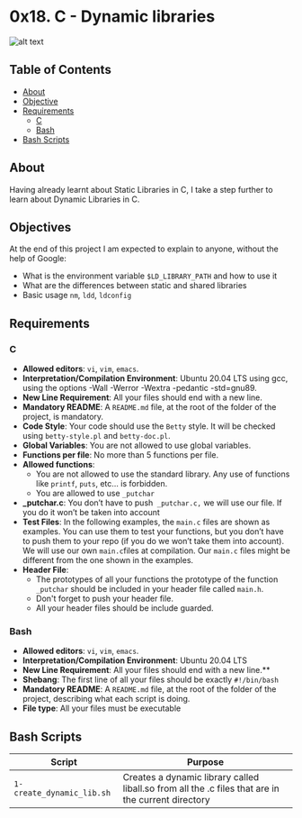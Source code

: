 # 0x18. C - Dynamic libraries
![alt text](https://miro.medium.com/v2/resize:fit:1400/format:webp/1*xlvEHlb2VxB5mmHJhftDoA.jpeg)

## Table of Contents
- [About](#about)
- [Objective](#objective)
- [Requirements](#requirements)
	- [C](#c)
	- [Bash](#bash)
- [Bash Scripts](#bash-scripts)

## About
Having already learnt about Static Libraries in C, I take a step further to learn about Dynamic Libraries in C.

## Objectives
At the end of this project I am expected to explain to anyone, without the help of Google:
- What is the environment variable `$LD_LIBRARY_PATH` and how to use it
- What are the differences between static and shared libraries
- Basic usage `nm`, `ldd`, `ldconfig`


## Requirements
### C
- **Allowed editors**: `vi`, `vim`, `emacs`.
- **Interpretation/Compilation Environment**: Ubuntu 20.04 LTS using gcc, using the options -Wall -Werror -Wextra -pedantic -std=gnu89.
- **New Line Requirement**: All your files should end with a new line.
- **Mandatory README**: A `README.md` file, at the root of the folder of the project, is mandatory.
- **Code Style**: Your code should use the `Betty` style. It will be checked using `betty-style.pl` and `betty-doc.pl`.
- **Global Variables**: You are not allowed to use global variables.
- **Functions per file**: No more than 5 functions per file.
- **Allowed functions**: 
	- You are not allowed to use the standard library. Any use of functions like `printf`, `puts`, etc… is forbidden.
	- You are allowed to use `_putchar`
- **_putchar.c**: You don’t have to push` _putchar.c,` we will use our file. If you do it won’t be taken into account
- **Test Files**: In the following examples, the `main.c` files are shown as examples. You can use them to test your functions, but you don’t have to push them to your repo (if you do we won’t take them into account). We will use our own `main.c`files at compilation. Our `main.c` files might be different from the one shown in the examples.
- **Header File**:
	- The prototypes of all your functions the prototype of the function `_putchar` should be included in your header file called `main.h`.
	- Don't forget to push your header file.
	- All your header files should be include guarded.
### Bash
- **Allowed editors**: `vi`, `vim`, `emacs`.
- **Interpretation/Compilation Environment**: Ubuntu 20.04 LTS
- **New Line Requirement**: All your files should end with a new line.**
- **Shebang**: The first line of all your files should be exactly `#!/bin/bash`
- **Mandatory README**: A `README.md` file, at the root of the folder of the project, describing what each script is doing.
- **File type**: All your files must be executable

## Bash Scripts
| Script                  | Purpose                       |
| ----------------------- |------------------------------ |
| `1-create_dynamic_lib.sh` | Creates a dynamic library called liball.so from all the .c files that are in the current directory |
